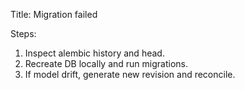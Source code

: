 Title: Migration failed

Steps:
1) Inspect alembic history and head.
2) Recreate DB locally and run migrations.
3) If model drift, generate new revision and reconcile.
